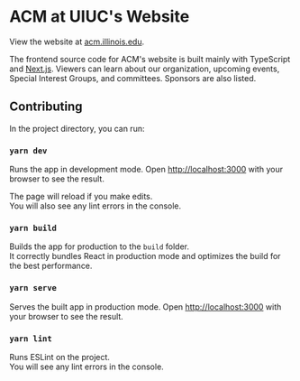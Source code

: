 # ACM at UIUC's Website
View the website at [acm.illinois.edu](https://www.acm.illinois.edu/).

The frontend source code for ACM's website is built mainly with TypeScript and [Next.js](https://nextjs.org/). Viewers can learn about our organization, upcoming events, Special Interest Groups, and committees. Sponsors are also listed.

## Contributing

In the project directory, you can run:

### `yarn dev`

Runs the app in development mode. Open [http://localhost:3000](http://localhost:3000) with your browser to see the result.

The page will reload if you make edits.\
You will also see any lint errors in the console.

### `yarn build`

Builds the app for production to the `build` folder.\
It correctly bundles React in production mode and optimizes the build for the best performance.

### `yarn serve`

Serves the built app in production mode. Open [http://localhost:3000](http://localhost:3000) with your browser to see the result.

### `yarn lint`

Runs ESLint on the project.\
You will see any lint errors in the console.
